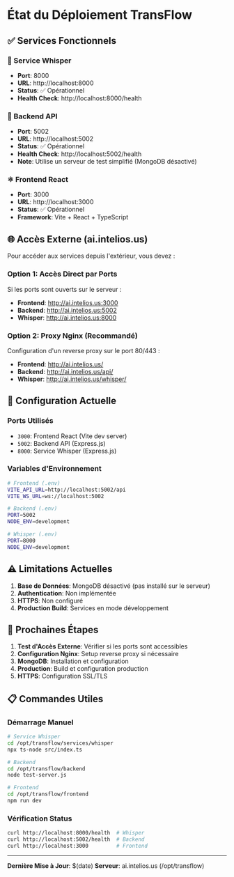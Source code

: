 # État du Déploiement TransFlow

## ✅ Services Fonctionnels

### 🎤 Service Whisper
- **Port**: 8000
- **URL**: http://localhost:8000
- **Status**: ✅ Opérationnel
- **Health Check**: http://localhost:8000/health

### 🔧 Backend API  
- **Port**: 5002
- **URL**: http://localhost:5002
- **Status**: ✅ Opérationnel  
- **Health Check**: http://localhost:5002/health
- **Note**: Utilise un serveur de test simplifié (MongoDB désactivé)

### ⚛️ Frontend React
- **Port**: 3000
- **URL**: http://localhost:3000
- **Status**: ✅ Opérationnel
- **Framework**: Vite + React + TypeScript

## 🌐 Accès Externe (ai.intelios.us)

Pour accéder aux services depuis l'extérieur, vous devez :

### Option 1: Accès Direct par Ports
Si les ports sont ouverts sur le serveur :
- **Frontend**: http://ai.intelios.us:3000
- **Backend**: http://ai.intelios.us:5002  
- **Whisper**: http://ai.intelios.us:8000

### Option 2: Proxy Nginx (Recommandé)
Configuration d'un reverse proxy sur le port 80/443 :
- **Frontend**: http://ai.intelios.us/
- **Backend**: http://ai.intelios.us/api/
- **Whisper**: http://ai.intelios.us/whisper/

## 🔧 Configuration Actuelle

### Ports Utilisés
- `3000`: Frontend React (Vite dev server)
- `5002`: Backend API (Express.js)  
- `8000`: Service Whisper (Express.js)

### Variables d'Environnement
```bash
# Frontend (.env)
VITE_API_URL=http://localhost:5002/api
VITE_WS_URL=ws://localhost:5002

# Backend (.env)  
PORT=5002
NODE_ENV=development

# Whisper (.env)
PORT=8000
NODE_ENV=development
```

## ⚠️ Limitations Actuelles

1. **Base de Données**: MongoDB désactivé (pas installé sur le serveur)
2. **Authentication**: Non implémentée
3. **HTTPS**: Non configuré
4. **Production Build**: Services en mode développement

## 🚀 Prochaines Étapes

1. **Test d'Accès Externe**: Vérifier si les ports sont accessibles
2. **Configuration Nginx**: Setup reverse proxy si nécessaire
3. **MongoDB**: Installation et configuration
4. **Production**: Build et configuration production
5. **HTTPS**: Configuration SSL/TLS

## 📋 Commandes Utiles

### Démarrage Manuel
```bash
# Service Whisper
cd /opt/transflow/services/whisper
npx ts-node src/index.ts

# Backend  
cd /opt/transflow/backend
node test-server.js

# Frontend
cd /opt/transflow/frontend  
npm run dev
```

### Vérification Status
```bash
curl http://localhost:8000/health  # Whisper
curl http://localhost:5002/health  # Backend
curl http://localhost:3000         # Frontend
```

---
**Dernière Mise à Jour**: $(date)
**Serveur**: ai.intelios.us (/opt/transflow)
